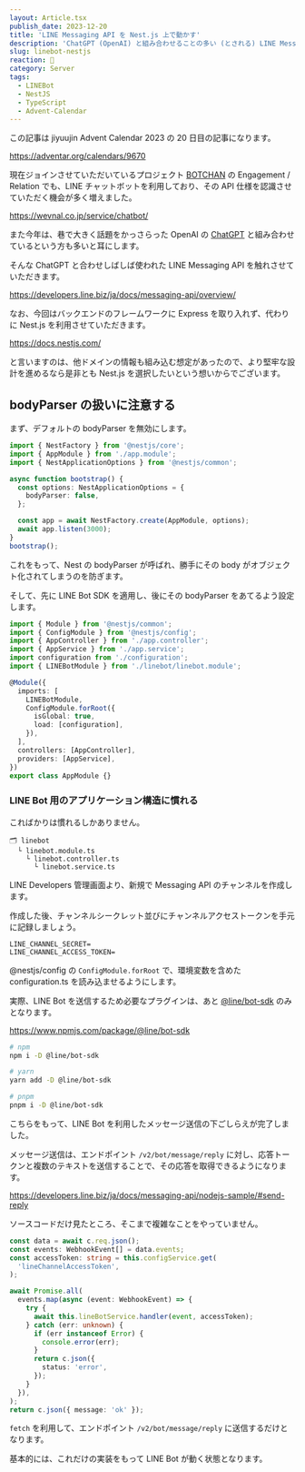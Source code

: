 ```yaml
---
layout: Article.tsx
publish_date: 2023-12-20
title: 'LINE Messaging API を Nest.js 上で動かす'
description: 'ChatGPT (OpenAI) と組み合わせることの多い (とされる) LINE Messaging API の導入方法について、ハマったワナを中心に書かせていただきます。'
slug: linebot-nestjs
reaction: 🐼
category: Server
tags:
  - LINEBot
  - NestJS
  - TypeScript
  - Advent-Calendar
---
```


この記事は jiyuujin Advent Calendar 2023 の 20 日目の記事になります。

https://adventar.org/calendars/9670

現在ジョインさせていただいているプロジェクト [BOTCHAN](https://wevnal.co.jp/service/chatbot/) の Engagement / Relation でも、LINE チャットボットを利用しており、その API 仕様を認識させていただく機会が多く増えました。

https://wevnal.co.jp/service/chatbot/

また今年は、巷で大きく話題をかっさらった OpenAI の [ChatGPT](https://openai.com/chatgpt) と組み合わせているという方も多いと耳にします。

そんな ChatGPT と合わせしばしば使われた LINE Messaging API を触れさせていただきます。

https://developers.line.biz/ja/docs/messaging-api/overview/

なお、今回はバックエンドのフレームワークに Express を取り入れず、代わりに Nest.js を利用させていただきます。

https://docs.nestjs.com/

と言いますのは、他ドメインの情報も組み込む想定があったので、より堅牢な設計を進めるなら是非とも Nest.js を選択したいという想いからでございます。

## bodyParser の扱いに注意する

まず、デフォルトの bodyParser を無効にします。

```ts
import { NestFactory } from '@nestjs/core';
import { AppModule } from './app.module';
import { NestApplicationOptions } from '@nestjs/common';

async function bootstrap() {
  const options: NestApplicationOptions = {
    bodyParser: false, 
  };

  const app = await NestFactory.create(AppModule, options);
  await app.listen(3000);
}
bootstrap();
```

これをもって、Nest の bodyParser が呼ばれ、勝手にその body がオブジェクト化されてしまうのを防ぎます。

そして、先に LINE Bot SDK を適用し、後にその bodyParser をあてるよう設定します。

```ts
import { Module } from '@nestjs/common';
import { ConfigModule } from '@nestjs/config';
import { AppController } from './app.controller';
import { AppService } from './app.service';
import configuration from './configuration';
import { LINEBotModule } from './linebot/linebot.module';

@Module({
  imports: [
    LINEBotModule,
    ConfigModule.forRoot({
      isGlobal: true,
      load: [configuration],
    }),
  ],
  controllers: [AppController],
  providers: [AppService],
})
export class AppModule {}
```

### LINE Bot 用のアプリケーション構造に慣れる

こればかりは慣れるしかありません。

```
🗂 linebot
  └ linebot.module.ts
    └ linebot.controller.ts
      └ linebot.service.ts
```

LINE Developers 管理画面より、新規で Messaging API のチャンネルを作成します。

作成した後、チャンネルシークレット並びにチャンネルアクセストークンを手元に記録しましょう。

```
LINE_CHANNEL_SECRET=
LINE_CHANNEL_ACCESS_TOKEN=
```

@nestjs/config の `ConfigModule.forRoot` で、環境変数を含めた configuration.ts を読み込ませるようにします。

実際、LINE Bot を送信するため必要なプラグインは、あと [@line/bot-sdk](https://www.npmjs.com/package/@line/bot-sdk) のみとなります。

https://www.npmjs.com/package/@line/bot-sdk

```bash
# npm
npm i -D @line/bot-sdk

# yarn
yarn add -D @line/bot-sdk

# pnpm
pnpm i -D @line/bot-sdk
```

こちらをもって、LINE Bot を利用したメッセージ送信の下ごしらえが完了しました。

メッセージ送信は、エンドポイント `/v2/bot/message/reply` に対し、応答トークンと複数のテキストを送信することで、その応答を取得できるようになります。

https://developers.line.biz/ja/docs/messaging-api/nodejs-sample/#send-reply

ソースコードだけ見たところ、そこまで複雑なことをやっていません。

```ts
const data = await c.req.json();
const events: WebhookEvent[] = data.events;
const accessToken: string = this.configService.get(
  'lineChannelAccessToken',
);

await Promise.all(
  events.map(async (event: WebhookEvent) => {
    try {
      await this.lineBotService.handler(event, accessToken);
    } catch (err: unknown) {
      if (err instanceof Error) {
        console.error(err);
      }
      return c.json({
        status: 'error',
      });
    }
  }),
);
return c.json({ message: 'ok' });
```

`fetch` を利用して、エンドポイント `/v2/bot/message/reply` に送信するだけとなります。

基本的には、これだけの実装をもって LINE Bot が動く状態となります。
